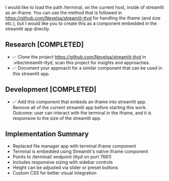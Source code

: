 I would like to load the path /terminal, on the current host, inside of streamlit as an iframe. You can use the method that is followed in https://github.com/NeveIsa/streamlit-ttyd for handling the iframe (and size etc.), but I would like you to create this as a component embedded in the streamlit app directly. 

## Research [COMPLETED]
- ✅ Clone the project https://github.com/NeveIsa/streamlit-ttyd in .vibe/streamlit-ttyd, scan this project for insights and approaches. 
- ✅ Document your approach for a similar component that can be used in this streamlit app. 

## Development [COMPLETED]
- ✅ Add this component that embeds an iframe into streamlit app. Remove all of the current streamlit app before starting this work.  Outcome: user can interact with the terminal in the iframe, and it is responsive to the size of the streamlit app.

## Implementation Summary
- Replaced file manager app with terminal iframe component
- Terminal is embedded using Streamlit's native iframe component
- Points to /terminal/ endpoint (ttyd on port 7681)
- Includes responsive sizing with sidebar controls
- Height can be adjusted via slider or preset buttons
- Custom CSS for better visual integration